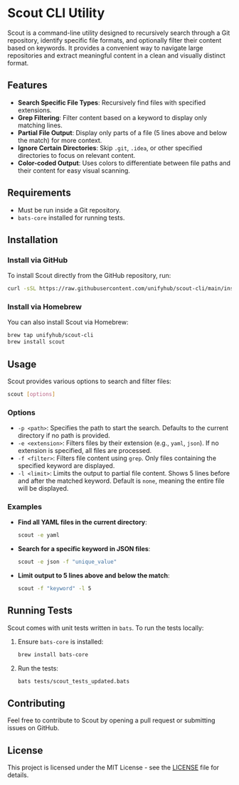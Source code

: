 # Scout CLI Utility

Scout is a command-line utility designed to recursively search through a Git repository, identify specific file formats, and optionally filter their content based on keywords. It provides a convenient way to navigate large repositories and extract meaningful content in a clean and visually distinct format.

## Features
- **Search Specific File Types**: Recursively find files with specified extensions.
- **Grep Filtering**: Filter content based on a keyword to display only matching lines.
- **Partial File Output**: Display only parts of a file (5 lines above and below the match) for more context.
- **Ignore Certain Directories**: Skip `.git`, `.idea`, or other specified directories to focus on relevant content.
- **Color-coded Output**: Uses colors to differentiate between file paths and their content for easy visual scanning.

## Requirements
- Must be run inside a Git repository.
- `bats-core` installed for running tests.

## Installation
### Install via GitHub
To install Scout directly from the GitHub repository, run:

```bash
curl -sSL https://raw.githubusercontent.com/unifyhub/scout-cli/main/install.sh | bash
```

### Install via Homebrew
You can also install Scout via Homebrew:

```bash
brew tap unifyhub/scout-cli
brew install scout
```

## Usage
Scout provides various options to search and filter files:

```bash
scout [options]
```

### Options
- `-p <path>`: Specifies the path to start the search. Defaults to the current directory if no path is provided.
- `-e <extension>`: Filters files by their extension (e.g., `yaml`, `json`). If no extension is specified, all files are processed.
- `-f <filter>`: Filters file content using `grep`. Only files containing the specified keyword are displayed.
- `-l <limit>`: Limits the output to partial file content. Shows 5 lines before and after the matched keyword. Default is `none`, meaning the entire file will be displayed.

### Examples
- **Find all YAML files in the current directory**:
  ```bash
  scout -e yaml
  ```
- **Search for a specific keyword in JSON files**:
  ```bash
  scout -e json -f "unique_value"
  ```
- **Limit output to 5 lines above and below the match**:
  ```bash
  scout -f "keyword" -l 5
  ```

## Running Tests
Scout comes with unit tests written in `bats`. To run the tests locally:

1. Ensure `bats-core` is installed:
   ```bash
   brew install bats-core
   ```

2. Run the tests:
   ```bash
   bats tests/scout_tests_updated.bats
   ```

## Contributing
Feel free to contribute to Scout by opening a pull request or submitting issues on GitHub.

## License
This project is licensed under the MIT License - see the [LICENSE](LICENSE) file for details.

